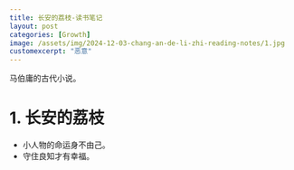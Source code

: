 ```yaml
---
title: 长安的荔枝-读书笔记
layout: post
categories: [Growth]
image: /assets/img/2024-12-03-chang-an-de-li-zhi-reading-notes/1.jpg
customexcerpt: "恶意"
---
```


马伯庸的古代小说。

# 1. 长安的荔枝

- 小人物的命运身不由己。
- 守住良知才有幸福。

<br>

